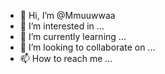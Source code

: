 - 👋 Hi, I’m @Mmuuwwaa
- 👀 I’m interested in ...
- 🌱 I’m currently learning ...
- 💞️ I’m looking to collaborate on ...
- 📫 How to reach me ...

<!---
Mmuuwwaa/Mmuuwwaa is a ✨ special ✨ repository because its `README.md` (this file) appears on your GitHub profile.
You can click the Preview link to take a look at your changes.
--->
